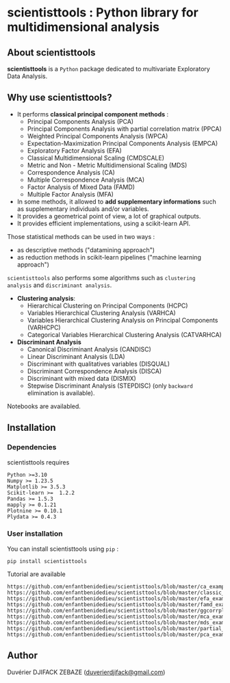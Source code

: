 # scientisttools : Python library for multidimensional analysis

## About scientisttools

**scientisttools** is a `Python` package dedicated to multivariate Exploratory Data Analysis.

## Why use scientisttools?

* It performs **classical principal component methods** : 
    * Principal Components Analysis (PCA)
    * Principal Components Analysis with partial correlation matrix (PPCA)
    * Weighted Principal Components Analysis (WPCA)
    * Expectation-Maximization Principal Components Analysis (EMPCA)
    * Exploratory Factor Analysis (EFA)
    * Classical Multidimensional Scaling (CMDSCALE)
    * Metric and Non - Metric Multidimensional Scaling (MDS)
    * Correspondence Analysis (CA)
    * Multiple Correspondence Analysis (MCA)
    * Factor Analysis of Mixed Data (FAMD)
    * Multiple Factor Analysis (MFA)
* In some methods, it allowed to **add supplementary informations** such as supplementary individuals and/or variables.
* It provides a geometrical point of view, a lot of graphical outputs.
* It provides efficient implementations, using a scikit-learn API.

Those statistical methods can be used in two ways :
* as descriptive methods ("datamining approach")
* as reduction methods in scikit-learn pipelines ("machine learning approach")

`scientisttools` also performs some algorithms such as `clustering analysis` and `discriminant analysis`.

* **Clustering analysis**:
    * Hierarchical Clustering on Principal Components (HCPC)
    * Variables Hierarchical Clustering Analysis (VARHCA)
    * Variables Hierarchical Clustering Analysis on Principal Components (VARHCPC)
    * Categorical Variables Hierarchical Clustering Analysis (CATVARHCA)
* **Discriminant Analysis**
    * Canonical Discriminant Analysis (CANDISC)
    * Linear Discriminant Analysis (LDA)
    * Discriminant with qualitatives variables (DISQUAL)
    * Discriminant Correspondence Analysis (DISCA)
    * Discriminant with mixed data (DISMIX)
    * Stepwise Discriminant Analysis (STEPDISC) (only `backward` elimination is available).

Notebooks are availabled.

## Installation

### Dependencies

scientisttools requires 

```
Python >=3.10
Numpy >= 1.23.5
Matplotlib >= 3.5.3
Scikit-learn >=  1.2.2
Pandas >= 1.5.3
mapply >= 0.1.21
Plotnine >= 0.10.1
Plydata >= 0.4.3
```

### User installation

You can install scientisttools using `pip` :

```
pip install scientisttools
```

Tutorial are available

````
https://github.com/enfantbenidedieu/scientisttools/blob/master/ca_example2.ipynb
https://github.com/enfantbenidedieu/scientisttools/blob/master/classic_mds.ipynb
https://github.com/enfantbenidedieu/scientisttools/blob/master/efa_example.ipynb
https://github.com/enfantbenidedieu/scientisttools/blob/master/famd_example.ipynb
https://github.com/enfantbenidedieu/scientisttools/blob/master/ggcorrplot.ipynb
https://github.com/enfantbenidedieu/scientisttools/blob/master/mca_example.ipynb
https://github.com/enfantbenidedieu/scientisttools/blob/master/mds_example.ipynb
https://github.com/enfantbenidedieu/scientisttools/blob/master/partial_pca.ipynb
https://github.com/enfantbenidedieu/scientisttools/blob/master/pca_example.ipynb
````

## Author

Duvérier DJIFACK ZEBAZE ([duverierdjifack@gmail.com](duverierdjifack@gmail.com))
